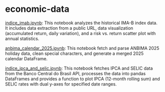 # economic-data

[indice_imab.ipynb](indice_imab.ipynb): This notebook analyzes the historical IMA-B index data. It includes data extraction from a public URL, data visualization (accumulated return, daily variation), and a risk vs. return scatter plot with annual statistics.

[anbima_calendar_2025.ipynb](anbima_calendar_2025.ipynb): This notebook fetch and parse ANBIMA 2025 holiday data, clean special characters, and generate a merged 2025 calendar DataFrame.

[indice_ipca_and_selic.ipynb](indice_ipca_and_selic.ipynb): This notebook fetches IPCA and SELIC data from the Banco Central do Brasil API, processes the data into pandas DataFrames and provides a function to plot IPCA (12-month rolling sum) and SELIC rates with dual y-axes for specified date ranges.